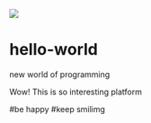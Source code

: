 ![](https://img.shields.io/badge/hello-world-blue.svg?style=for-the-badge)
# hello-world

new world of programming

Wow! This is so interesting platform 

#be happy #keep smilimg
